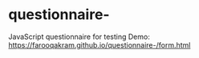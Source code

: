 # questionnaire-
JavaScript questionnaire  for testing
Demo: https://farooqakram.github.io/questionnaire-/form.html
